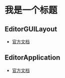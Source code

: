 # 我是一个标题

## EditorGUILayout
- [官方文档](https://docs.unity.cn/cn/2023.2/ScriptReference/EditorGUILayout.html)

## EditorApplication

- [官方文档](https://docs.unity.cn/cn/2023.2/ScriptReference/EditorApplication.html)

